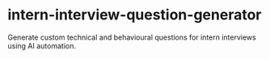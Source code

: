 # intern-interview-question-generator
Generate custom technical and behavioural questions for intern interviews using AI automation.
